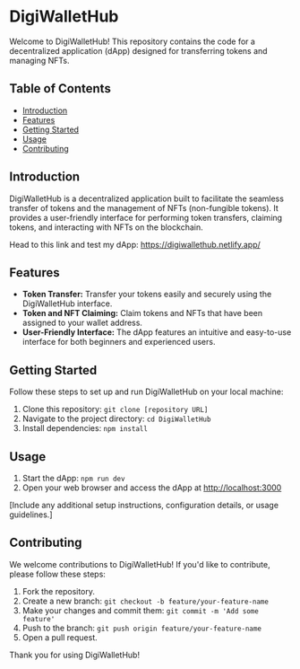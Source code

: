 # DigiWalletHub

Welcome to DigiWalletHub! This repository contains the code for a decentralized application (dApp) designed for transferring tokens and managing NFTs. 

## Table of Contents

- [Introduction](#introduction)
- [Features](#features)
- [Getting Started](#getting-started)
- [Usage](#usage)
- [Contributing](#contributing)

## Introduction

DigiWalletHub is a decentralized application built to facilitate the seamless transfer of tokens and the management of NFTs (non-fungible tokens). It provides a user-friendly interface for performing token transfers, claiming tokens, and interacting with NFTs on the blockchain.

Head to this link and test my dApp:  https://digiwallethub.netlify.app/

## Features

- **Token Transfer:** Transfer your tokens easily and securely using the DigiWalletHub interface.
- **Token and NFT Claiming:** Claim tokens and NFTs that have been assigned to your wallet address.
- **User-Friendly Interface:** The dApp features an intuitive and easy-to-use interface for both beginners and experienced users.

## Getting Started

Follow these steps to set up and run DigiWalletHub on your local machine:

1. Clone this repository: `git clone [repository URL]`
2. Navigate to the project directory: `cd DigiWalletHub`
3. Install dependencies: `npm install`

## Usage

1. Start the dApp: `npm run dev`
2. Open your web browser and access the dApp at [http://localhost:3000](http://localhost:3000)

[Include any additional setup instructions, configuration details, or usage guidelines.]

## Contributing

We welcome contributions to DigiWalletHub! If you'd like to contribute, please follow these steps:

1. Fork the repository.
2. Create a new branch: `git checkout -b feature/your-feature-name`
3. Make your changes and commit them: `git commit -m 'Add some feature'`
4. Push to the branch: `git push origin feature/your-feature-name`
5. Open a pull request.

Thank you for using DigiWalletHub!
